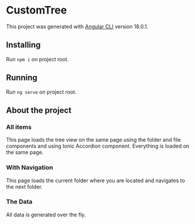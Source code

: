 # CustomTree

This project was generated with [Angular CLI](https://github.com/angular/angular-cli) version 18.0.1.

## Installing

Run `npm i` on project root.

## Running

Run `ng serve` on project root.

## About the project

### All items

This page loads the tree view on the same page using the folder and file components and using Ionic Accordion component.
Everything is loaded on the same page.

### With Navigation

This page loads the current folder where you are located and navigates to the next folder.

### The Data

All data is generated over the fly.
